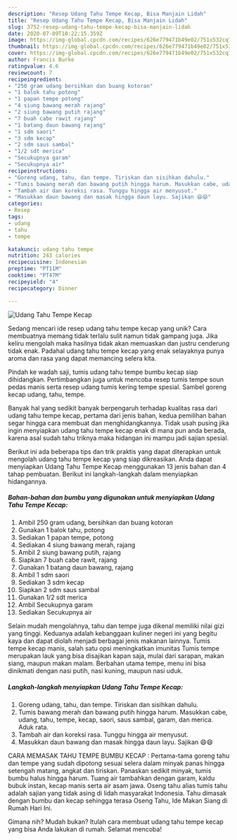 ```yaml
---
description: "Resep Udang Tahu Tempe Kecap, Bisa Manjain Lidah"
title: "Resep Udang Tahu Tempe Kecap, Bisa Manjain Lidah"
slug: 3752-resep-udang-tahu-tempe-kecap-bisa-manjain-lidah
date: 2020-07-09T10:22:15.359Z
image: https://img-global.cpcdn.com/recipes/626e779471b49e02/751x532cq70/udang-tahu-tempe-kecap-foto-resep-utama.jpg
thumbnail: https://img-global.cpcdn.com/recipes/626e779471b49e02/751x532cq70/udang-tahu-tempe-kecap-foto-resep-utama.jpg
cover: https://img-global.cpcdn.com/recipes/626e779471b49e02/751x532cq70/udang-tahu-tempe-kecap-foto-resep-utama.jpg
author: Francis Burke
ratingvalue: 4.6
reviewcount: 7
recipeingredient:
- "250 gram udang bersihkan dan buang kotoran"
- "1 balok tahu potong"
- "1 papan tempe potong"
- "4 siung bawang merah rajang"
- "2 siung bawang putih rajang"
- "7 buah cabe rawit rajang"
- "1 batang daun bawang rajang"
- "1 sdm saori"
- "3 sdm kecap"
- "2 sdm saus sambal"
- "1/2 sdt merica"
- "Secukupnya garam"
- "Secukupnya air"
recipeinstructions:
- "Goreng udang, tahu, dan tempe. Tiriskan dan sisihkan dahulu."
- "Tumis bawang merah dan bawang putih hingga harum. Masukkan cabe, udang, tahu, tempe, kecap, saori, saus sambal, garam, dan merica. Aduk rata."
- "Tambah air dan koreksi rasa. Tunggu hingga air menyusut."
- "Masukkan daun bawang dan masak hingga daun layu. Sajikan 😄😄"
categories:
- Resep
tags:
- udang
- tahu
- tempe

katakunci: udang tahu tempe 
nutrition: 243 calories
recipecuisine: Indonesian
preptime: "PT11M"
cooktime: "PT47M"
recipeyield: "4"
recipecategory: Dinner

---
```



![Udang Tahu Tempe Kecap](https://img-global.cpcdn.com/recipes/626e779471b49e02/751x532cq70/udang-tahu-tempe-kecap-foto-resep-utama.jpg)

Sedang mencari ide resep udang tahu tempe kecap yang unik? Cara membuatnya memang tidak terlalu sulit namun tidak gampang juga. Jika keliru mengolah maka hasilnya tidak akan memuaskan dan justru cenderung tidak enak. Padahal udang tahu tempe kecap yang enak selayaknya punya aroma dan rasa yang dapat memancing selera kita.

Pindah ke wadah saji, tumis udang tahu tempe bumbu kecap siap dihidangkan. Pertimbangkan juga untuk mencoba resep tumis tempe soun pedas manis serta resep udang tumis kering tempe spesial. Sambel goreng kecap udang, tahu, tempe.

Banyak hal yang sedikit banyak berpengaruh terhadap kualitas rasa dari udang tahu tempe kecap, pertama dari jenis bahan, kedua pemilihan bahan segar hingga cara membuat dan menghidangkannya. Tidak usah pusing jika ingin menyiapkan udang tahu tempe kecap enak di mana pun anda berada, karena asal sudah tahu triknya maka hidangan ini mampu jadi sajian spesial.


Berikut ini ada beberapa tips dan trik praktis yang dapat diterapkan untuk mengolah udang tahu tempe kecap yang siap dikreasikan. Anda dapat menyiapkan Udang Tahu Tempe Kecap menggunakan 13 jenis bahan dan 4 tahap pembuatan. Berikut ini langkah-langkah dalam menyiapkan hidangannya.

<!--inarticleads1-->

##### Bahan-bahan dan bumbu yang digunakan untuk menyiapkan Udang Tahu Tempe Kecap:

1. Ambil 250 gram udang, bersihkan dan buang kotoran
1. Gunakan 1 balok tahu, potong
1. Sediakan 1 papan tempe, potong
1. Sediakan 4 siung bawang merah, rajang
1. Ambil 2 siung bawang putih, rajang
1. Siapkan 7 buah cabe rawit, rajang
1. Gunakan 1 batang daun bawang, rajang
1. Ambil 1 sdm saori
1. Sediakan 3 sdm kecap
1. Siapkan 2 sdm saus sambal
1. Gunakan 1/2 sdt merica
1. Ambil Secukupnya garam
1. Sediakan Secukupnya air


Selain mudah mengolahnya, tahu dan tempe juga dikenal memiliki nilai gizi yang tinggi. Keduanya adalah kebanggaan kuliner negeri ini yang begitu kaya dan dapat diolah menjadi berbagai jenis makanan lainnya. Tumis tempe kecap manis, salah satu opsi meningkatkan imunitas Tumis tempe merupakan lauk yang bisa disajikan kapan saja, mulai dari sarapan, makan siang, maupun makan malam. Berbahan utama tempe, menu ini bisa dinikmati dengan nasi putih, nasi kuning, maupun nasi uduk. 

<!--inarticleads2-->

##### Langkah-langkah menyiapkan Udang Tahu Tempe Kecap:

1. Goreng udang, tahu, dan tempe. Tiriskan dan sisihkan dahulu.
1. Tumis bawang merah dan bawang putih hingga harum. Masukkan cabe, udang, tahu, tempe, kecap, saori, saus sambal, garam, dan merica. Aduk rata.
1. Tambah air dan koreksi rasa. Tunggu hingga air menyusut.
1. Masukkan daun bawang dan masak hingga daun layu. Sajikan 😄😄


CARA MEMASAK TAHU TEMPE BUMBU KECAP : Pertama-tama goreng tahu dan tempe yang sudah dipotong sesuai selera dalam minyak panas hingga setengah matang, angkat dan tiriskan. Panaskan sedikit minyak, tumis bumbu halus hingga harum. Tuang air tambahkan dengan garam, kaldu bubuk instan, kecap manis serta air asam jawa. Oseng tahu alias tumis tahu adalah sajian yang tidak asing di lidah masyarakat Indonesia. Tahu dimasak dengan bumbu dan kecap sehingga terasa Oseng Tahu, Ide Makan Siang di Rumah Hari Ini. 

Gimana nih? Mudah bukan? Itulah cara membuat udang tahu tempe kecap yang bisa Anda lakukan di rumah. Selamat mencoba!
